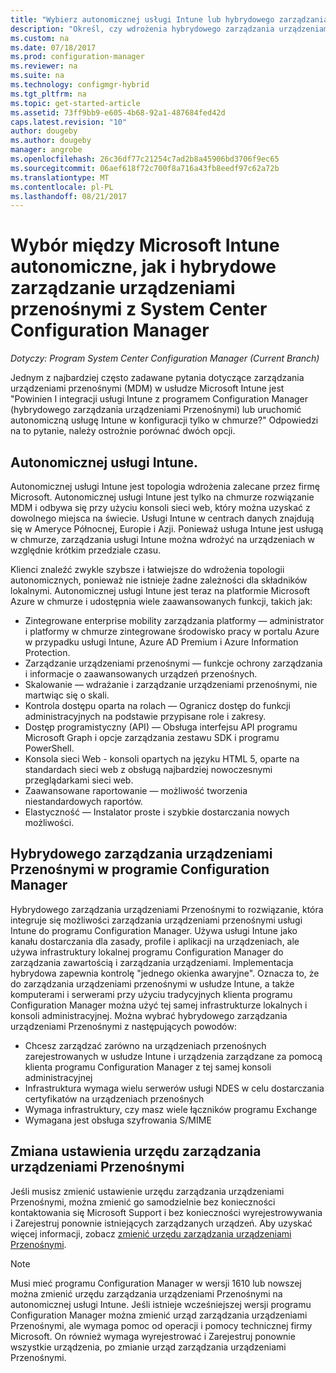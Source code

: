 ```yaml
---
title: "Wybierz autonomicznej usługi Intune lub hybrydowego zarządzania urządzeniami Przenośnymi | Dokumentacja firmy Microsoft"
description: "Określ, czy wdrożenia hybrydowego zarządzania urządzeniami przenośnymi z usługą Intune i programu Configuration Manager lub uruchomić autonomiczną usługę Intune."
ms.custom: na
ms.date: 07/18/2017
ms.prod: configuration-manager
ms.reviewer: na
ms.suite: na
ms.technology: configmgr-hybrid
ms.tgt_pltfrm: na
ms.topic: get-started-article
ms.assetid: 73ff9bb9-e605-4b68-92a1-487684fed42d
caps.latest.revision: "10"
author: dougeby
ms.author: dougeby
manager: angrobe
ms.openlocfilehash: 26c36df77c21254c7ad2b8a45906bd3706f9ec65
ms.sourcegitcommit: 06aef618f72c700f8a716a43fb8eedf97c62a72b
ms.translationtype: MT
ms.contentlocale: pl-PL
ms.lasthandoff: 08/21/2017
---
```

# <a name="choose-between-microsoft-intune-standalone-and-hybrid-mobile-device-management-with-system-center-configuration-manager"></a>Wybór między Microsoft Intune autonomiczne, jak i hybrydowe zarządzanie urządzeniami przenośnymi z System Center Configuration Manager

*Dotyczy: Program System Center Configuration Manager (Current Branch)*

Jednym z najbardziej często zadawane pytania dotyczące zarządzania urządzeniami przenośnymi (MDM) w usłudze Microsoft Intune jest "Powinien I integracji usługi Intune z programem Configuration Manager (hybrydowego zarządzania urządzeniami Przenośnymi) lub uruchomić autonomiczną usługę Intune w konfiguracji tylko w chmurze?" Odpowiedzi na to pytanie, należy ostrożnie porównać dwóch opcji.

## <a name="intune-standalone"></a>Autonomicznej usługi Intune.
Autonomicznej usługi Intune jest topologia wdrożenia zalecane przez firmę Microsoft. Autonomicznej usługi Intune jest tylko na chmurze rozwiązanie MDM i odbywa się przy użyciu konsoli sieci web, który można uzyskać z dowolnego miejsca na świecie. Usługi Intune w centrach danych znajdują się w Ameryce Północnej, Europie i Azji. Ponieważ usługa Intune jest usługą w chmurze, zarządzania usługi Intune można wdrożyć na urządzeniach w względnie krótkim przedziale czasu.

Klienci znaleźć zwykle szybsze i łatwiejsze do wdrożenia topologii autonomicznych, ponieważ nie istnieje żadne zależności dla składników lokalnymi. Autonomicznej usługi Intune jest teraz na platformie Microsoft Azure w chmurze i udostępnia wiele zaawansowanych funkcji, takich jak:
- Zintegrowane enterprise mobility zarządzania platformy — administrator i platformy w chmurze zintegrowane środowisko pracy w portalu Azure w przypadku usługi Intune, Azure AD Premium i Azure Information Protection.
- Zarządzanie urządzeniami przenośnymi — funkcje ochrony zarządzania i informacje o zaawansowanych urządzeń przenośnych.
- Skalowanie — wdrażanie i zarządzanie urządzeniami przenośnymi, nie martwiąc się o skali.
- Kontrola dostępu oparta na rolach — Ogranicz dostęp do funkcji administracyjnych na podstawie przypisane role i zakresy.
- Dostęp programistyczny (API) — Obsługa interfejsu API programu Microsoft Graph i opcje zarządzania zestawu SDK i programu PowerShell.
- Konsola sieci Web - konsoli opartych na języku HTML 5, oparte na standardach sieci web z obsługą najbardziej nowoczesnymi przeglądarkami sieci web.
- Zaawansowane raportowanie — możliwość tworzenia niestandardowych raportów.
- Elastyczność — Instalator proste i szybkie dostarczania nowych możliwości.


## <a name="hybrid-mdm-with-configuration-manager"></a>Hybrydowego zarządzania urządzeniami Przenośnymi w programie Configuration Manager
Hybrydowego zarządzania urządzeniami Przenośnymi to rozwiązanie, która integruje się możliwości zarządzania urządzeniami przenośnymi usługi Intune do programu Configuration Manager. Używa usługi Intune jako kanału dostarczania dla zasady, profile i aplikacji na urządzeniach, ale używa infrastruktury lokalnej programu Configuration Manager do zarządzania zawartością i zarządzania urządzeniami. Implementacja hybrydowa zapewnia kontrolę "jednego okienka awaryjne".  Oznacza to, że do zarządzania urządzeniami przenośnymi w usłudze Intune, a także komputerami i serwerami przy użyciu tradycyjnych klienta programu Configuration Manager można użyć tej samej infrastrukturze lokalnych i konsoli administracyjnej. Można wybrać hybrydowego zarządzania urządzeniami Przenośnymi z następujących powodów:  
- Chcesz zarządzać zarówno na urządzeniach przenośnych zarejestrowanych w usłudze Intune i urządzenia zarządzane za pomocą klienta programu Configuration Manager z tej samej konsoli administracyjnej
- Infrastruktura wymaga wielu serwerów usługi NDES w celu dostarczania certyfikatów na urządzeniach przenośnych
- Wymaga infrastruktury, czy masz wiele łączników programu Exchange
- Wymagana jest obsługa szyfrowania S/MIME


## <a name="changing-the-mdm-authority-setting"></a>Zmiana ustawienia urzędu zarządzania urządzeniami Przenośnymi
Jeśli musisz zmienić ustawienie urzędu zarządzania urządzeniami Przenośnymi, można zmienić go samodzielnie bez konieczności kontaktowania się Microsoft Support i bez konieczności wyrejestrowywania i Zarejestruj ponownie istniejących zarządzanych urządzeń. Aby uzyskać więcej informacji, zobacz [zmienić urzędu zarządzania urządzeniami Przenośnymi](../deploy-use/change-mdm-authority.md).

> [!NOTE]    
> Musi mieć programu Configuration Manager w wersji 1610 lub nowszej można zmienić urzędu zarządzania urządzeniami Przenośnymi na autonomicznej usługi Intune. Jeśli istnieje wcześniejszej wersji programu Configuration Manager można zmienić urząd zarządzania urządzeniami Przenośnymi, ale wymaga pomoc od operacji i pomocy technicznej firmy Microsoft. On również wymaga wyrejestrować i Zarejestruj ponownie wszystkie urządzenia, po zmianie urząd zarządzania urządzeniami Przenośnymi.  
